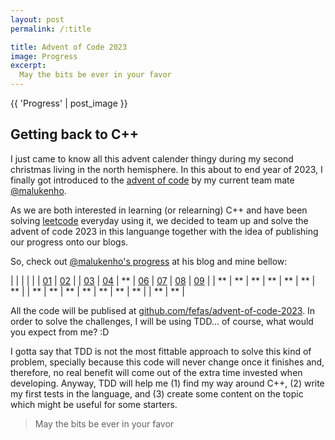 ```yaml
---
layout: post
permalink: /:title

title: Advent of Code 2023
image: Progress
excerpt:
  May the bits be ever in your favor
---
```


{{ 'Progress' | post_image }}

## Getting back to C++

I just came to know all this advent calender thingy during my second christmas
living in the north hemisphere. In this about to end year of 2023, I finally got
introduced to the [advent of code] by my current team mate [@malukenho].

As we are both interested in learning (or relearning) C++ and have been solving
[leetcode] everyday using it, we decided to team up and solve the advent of code
2023 in this languange together with the idea of publishing our progress onto
our blogs.

So, check out [@malukenho's progress] at his blog and mine bellow:

|      |      |      |      |      | [01] | [02] |
| [03] | [04] |  **  | [06] | [07] | [08] | [09] |
|  **  |  **  |  **  |  **  |  **  |  **  |  **  |
|  **  |  **  |  **  |  **  |  **  |  **  |  **  |
|  **  |  **  |

All the code will be publised at [github.com/fefas/advent-of-code-2023]. In
order to solve the challenges, I will be using TDD... of course, what would you
expect from me? :D

I gotta say that TDD is not the most fittable approach to solve this kind of
problem, specially because this code will never change once it finishes and,
therefore, no real benefit will come out of the extra time invested when
developing. Anyway, TDD will help me (1) find my way around C++, (2) write my
first tests in the language, and (3) create some content on the topic which
might be useful for some starters.

> May the bits be ever in your favor

[advent of code]: https://adventofcode.com/
[@malukenho]: https://malukenho.github.io
[@malukenho's progress]: https://malukenho.github.io/post/2023/12/01/advent-of-code-2023.html
[leetcode]: https://leetcode.com/
[github.com/fefas/advent-of-code-2023]: https://github.com/fefas/advent-of-code-2023

[01]: https://github.com/fefas/advent-of-code-2023/pull/3
[02]: https://github.com/fefas/advent-of-code-2023/pull/4
[03]: https://github.com/fefas/advent-of-code-2023/pull/5
[04]: https://github.com/fefas/advent-of-code-2023/pull/6
[06]: https://github.com/fefas/advent-of-code-2023/pull/8
[07]: https://github.com/fefas/advent-of-code-2023/pull/9
[08]: https://github.com/fefas/advent-of-code-2023/pull/11
[09]: https://github.com/fefas/advent-of-code-2023/pull/12

